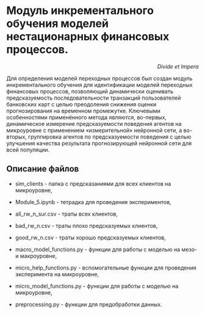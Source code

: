 # Модуль инкрементального обучения моделей нестационарных финансовых процессов. 
<p align=right><i>Divide et Impera</i></p>
Для определения моделей переходных процессов был создан модуль инкрементального обучения для идентификации моделей переходных финансовых процессов, позволяющий динамически оценивать предсказуемость последовательности транзакций пользователей банковских карт с целью преодоления снижения оценки прогнозирования на временном промежутке. Ключевыми особенностями применённого метода являются, во-первых, динамическое измерение предсказуемости поведения агентов на микроуровне с применением «измерительной» нейронной сети, а во-вторых, группировка агентов по предсказуемости поведения с целью улучшения качества результата прогнозирующей нейронной сети для всей популяции.

## Описание файлов
* sim_clients - папка с предсказаниями для всех клиентов на микроуровне, 
* Module_5.ipynb - тетрадка для проведения экспериментов,
* all_rw_n_sur.csv - траты всех клиентов,
* bad_rw_n.csv - траты плохо предсказуемых клиентов,
* good_rw_n.csv - траты хорошо предсказуемых клиентов,

* macro_model_functions.py - функции для работы с моделью на мезо- и макроуровне,
* micro_help_functions.py - вспомогательные функции для проведения эксперимента на микроуровне,
* micro_model_functions.py - функции для работы с моделью на микроуровне,
* preprocessing.py - функции для предобработки данных.
